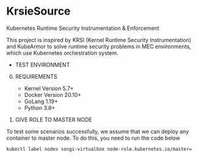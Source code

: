 # KrsieSource
Kubernetes Runtime Security Instrumentation &amp; Enforcement

This project is inspired by KRSI (Kernel Runtime Security Instrumentation) and KubeArmor to solve runtime security problems in MEC environments, which use Kubernetes orchestration system.


* TEST ENVIRONMENT

0. REQUIREMENTS

   - Kernel Version 5.7+
   - Docker Version 20.10+
   - GoLang 1.19+
   - Python 3.8+

1. GIVE ROLE TO MASTER NODE

To test some scenarios successfully, we assume that we can deploy any container to master node. To do this, you need to run the code below

```
kubectl label nodes songi-virtualbox node-role.kubernetes.io/master=
```
